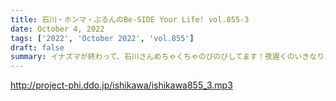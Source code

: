 ```yaml
---
title: 石川・ホンマ・ぶるんのBe-SIDE Your Life! vol.855-3
date: October 4, 2022
tags: ['2022', 'October 2022', 'vol.855']
draft: false
summary: イナズマが終わって、石川さんめちゃくちゃのびのびしてます！夜遅くのいきなりスカイプも！
---
```


http://project-phi.ddo.jp/ishikawa/ishikawa855_3.mp3